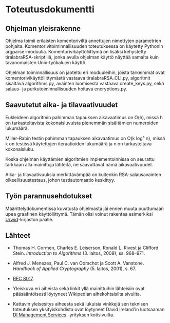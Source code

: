 # Toteutusdokumentti

## Ohjelman yleisrakenne

Ohjelma toimii erilaisten komentoriviltä annettujen nimettyjen parametrien pohjalta. Komentorivitoiminnallisuuden toteutuksessa on käytetty Pythonin argparse-moduulia. Komentorivikäyttöliittymä on lisäksi kehystetty tiralabraRSA-skriptillä, jonka avulla ohjelman käyttö näyttää samalta kuin tavanomaisten Unix-työkalujen käyttö.

Ohjelman toiminnallisuus on jaoteltu eri moduuleihin, joista tärkeimmät ovat komentorivikäyttöliittymästä vastaava tiralabraRSA_CLI.py, algoritmit sisältävä algorithms.py, avainten luomisesta vastaava create_keys.py, sekä salaus- ja purkutoiminnallisuuden hoitava encryptions.py.

## Saavutetut aika- ja tilavaativuudet

Eukleideen algoritmin pahimman tapauksen aikavaatimus on O(h), missä h on tarkasteltavista kokonaisluvuista pienemmän sisältämien numeroiden lukumäärä.

Miller-Rabin testin pahimman tapauksen aikavaatimus on O(k log³ n), missä k on testissä käytettyjen iteraatioiden lukumäärä ja n on tarkasteltava kokonaisluku.

Koska ohjelman käyttämien algoritmien implementoinnissa on seurattu tarkkaan alla mainittuja lähteitä, ne saavuttavat nämä aikavaativuudet.

Aika- ja tilavaativuuksia merkittävämpää on kuitenkin RSA-salausavainten oikeellisuustestaus, johon testiautomaatio keskittyy.

## Työn parannusehdotukset

Määrittelydokumentissa kuvatusta ohjelmasta jäi ennen muuta puuttumaan upea graafinen käyttöliittymä. Tämän olisi voinut rakentaa esimerkiksi [Urwid](https://urwid.org)-kirjaston päälle.

## Lähteet

* Thomas H. Cormen, Charles E. Leiserson, Ronald L. Rivest ja Clifford Stein. _Introduction to Algorithms_ (3. laitos, 2009), ss. 968–971.
* Alfred J. Menezes,  Paul C. van Oorschot ja Scott A. Vanstone. _Handbook of Applied Cryptography_ (5. laitos, 2001), s. 67.
* [RFC 8017](https://www.rfc-editor.org/rfc/rfc8017#section-7.2).

* Yleiskuva eri aiheista sekä linkit yllä mainittuihin lähteisiin ovat pääsääntöisesti löytyneet Wikipedian aihekohtaisilta sivuilta.

* Kattavin yleisesitys aiheesta sekä lukuisia vinkkejä sen teknisen toteutuksen yksityiskohdista ovat löytyneet David Ireland'in luotsaaman [DI Management Services](https://www.di-mgt.com.au) -yrityksen kotisivuilta.
